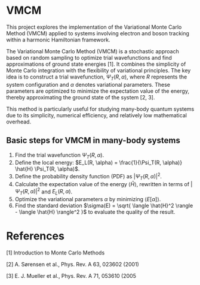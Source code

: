 # VMCM
This project explores the implementation of the Variational Monte Carlo Method (VMCM) applied to systems involving electron and boson tracking within a harmonic Hamiltonian framework.

The Variational Monte Carlo Method (VMCM) is a stochastic approach based on random sampling to optimize trial wavefunctions and find approximations of ground state energies [1]. It combines the simplicity of Monte Carlo integration with the flexibility of variational principles. The key idea is to construct a trial wavefunction, $\Psi_T(R, \alpha)$, where $R$ represents the system configuration and $\alpha$ denotes variational parameters. These parameters are optimized to minimize the expectation value of the energy, thereby approximating the ground state of the system [2, 3].

This method is particularly useful for studying many-body quantum systems due to its simplicity, numerical efficiency, and relatively low mathematical overhead.

## Basic steps for VMCM in many-body systems

1. Find the trial wavefunction $\Psi_T(R,\alpha)$.
2. Define the local energy: $E_L(R, \alpha) = \frac{1}{\Psi_T(R, \alpha)} \hat{H} \Psi_T(R, \alpha)$.
3. Define the probability density function (PDF) as $|\Psi_T(R, \alpha)|^2$.
4. Calculate the expectation value of the energy $\langle \hat{H} \rangle$, rewritten in terms of $|\Psi_T(R, \alpha)|^2$ and $E_L(R, \alpha)$.
5. Optimize the variational parameters $\alpha$ by minimizing $\langle E[\alpha] \rangle$.
6. Find the standard deviation $\sigma(E) = \sqrt{ \langle \hat{H}^2 \rangle - \langle \hat{H} \rangle^2 }$ to evaluate the quality of the result.

# References

[1] Introduction to Monte Carlo Methods 

[2] A. Sørensen et al., Phys. Rev. A 63, 023602 (2001) 

[3] E. J. Mueller et al., Phys. Rev. A 71, 053610 (2005 




